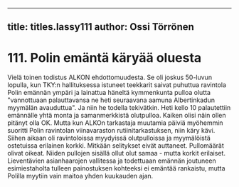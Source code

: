 
---

title: titles.lassy111
author: Ossi Törrönen
---


    
# 111. Polin emäntä käryää oluesta

Vielä toinen todistus ALKON ehdottomuudesta. Se oli joskus 50-luvun lopulla, kun TKY:n hallituksessa istuneet teekkarit 
saivat puhuttua ravintola Polin emännän ympäri ja lainattua häneltä kymmenkunta pulloa olutta "vannottuaan palauttavansa ne 
heti seuraavana aamuna Albertinkadun myymälän avauduttua". Ja niin he todella tekivätkin. Heti kello 10 palautettiin 
emännälle yhtä monta ja samanmerkkistä olutpulloa. Kaiken olisi näin ollen pitänyt olla OK. Mutta kun ALKOn tarkastaja 
muutamia päiviä myöhemmin suoritti Polin ravintolan viinavaraston rutiinitarkastuksen, niin käry kävi. Siihen aikaan oli 
ravintoloissa myydyissä olutpulloissa ja myymälöistä ostetuissa erilainen korkki. Mitkään selitykset eivät auttaneet. 
Pullomäärät olivat oikeat. Niiden pullojen sisällä ollut olut samaa - mutta korkit erilaiset. Lieventävien asianhaarojen vallitessa 
ja todettuaan emännän joutuneen esimiestaholta tulleen painostuksen kohteeksi ei emäntää rankaistu, mutta Polilla myytiin vain 
maitoa yhden kuukauden ajan.
